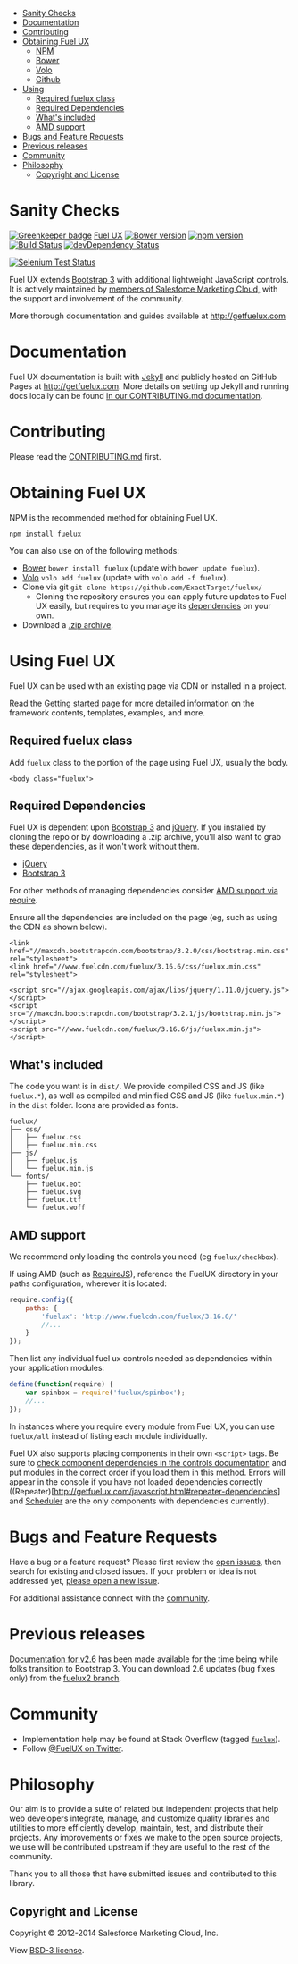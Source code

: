<!-- TOC depthFrom:1 depthTo:6 withLinks:1 updateOnSave:1 orderedList:0 -->

- [Sanity Checks](#sanity-checks)
- [Documentation](#documentation)
- [Contributing](#contributing)
- [Obtaining Fuel UX](#obtaining-fuel-ux)
	- [NPM](#npm)
	- [Bower](#bower)
	- [Volo](#volo)
	- [Github](#github)
- [Using](#using-fuel-ux)
	- [Required fuelux class](#required-fuelux-class)
	- [Required Dependencies](#required-dependencies)
	- [What's included](#whats-included)
	- [AMD support](#amd-support)
- [Bugs and Feature Requests](#bugs-and-feature-requests)
- [Previous releases](#previous-releases)
- [Community](#community)
- [Philosophy](#philosophy)
	- [Copyright and License](#copyright-and-license)

<!-- /TOC -->

# Sanity Checks

[![Greenkeeper badge](https://badges.greenkeeper.io/ExactTarget/fuelux.svg)](https://greenkeeper.io/)
[Fuel UX](http://getfuelux.com/)
[![Bower version](https://badge.fury.io/bo/fuelux.svg)](http://badge.fury.io/bo/fuelux)
[![npm version](https://badge.fury.io/js/fuelux.svg)](https://www.npmjs.com/package/fuelux)
[![Build Status](https://api.travis-ci.org/ExactTarget/fuelux.svg?branch=master)](http://travis-ci.org/ExactTarget/fuelux)
[![devDependency Status](https://david-dm.org/exacttarget/fuelux/dev-status.svg)](https://david-dm.org/exacttarget/fuelux#info=devDependencies)

[![Selenium Test Status](https://saucelabs.com/browser-matrix/fuelux.svg)](https://saucelabs.com/u/fuelux)

Fuel UX extends [Bootstrap 3](https://github.com/twbs/bootstrap) with additional lightweight JavaScript controls. It is actively maintained by [members of Salesforce Marketing Cloud,](https://github.com/orgs/ExactTarget/people) with the support and involvement of the community.

More thorough documentation and guides available at <http://getfuelux.com>

# Documentation

Fuel UX documentation is built with [Jekyll](http://jekyllrb.com) and publicly hosted on GitHub Pages at <http://getfuelux.com>. More details on setting up Jekyll and running docs locally can be found [in our CONTRIBUTING.md documentation](https://github.com/exacttarget/fuelux/blob/master/CONTRIBUTING.md#running-gh-pages-locally).

# Contributing

Please read the [CONTRIBUTING.md](CONTRIBUTING.md) first.

# Obtaining Fuel UX

NPM is the recommended method for obtaining Fuel UX.
```
npm install fuelux
```

You can also use on of the following methods:
- [Bower](https://github.com/bower/bower) `bower install fuelux` (update with `bower update fuelux`).
- [Volo](https://github.com/volojs/volo) `volo add fuelux` (update with `volo add -f fuelux`).
- Clone via git `git clone https://github.com/ExactTarget/fuelux/`
  - Cloning the repository ensures you can apply future updates to Fuel UX easily, but requires to you manage its [dependencies](#dependencies) on your own.
- Download a [.zip archive](http://www.fuelcdn.com/fuelux/3.16.6/fuelux.zip).

# Using Fuel UX

Fuel UX can be used with an existing page via CDN or installed in a project.

Read the [Getting started page](http://getfuelux.com/getting-started.html) for more detailed information on the framework contents, templates, examples, and more.

## Required fuelux class

Add `fuelux` class to the portion of the page using Fuel UX, usually the body.
```
<body class="fuelux">
```

## Required Dependencies
Fuel UX is dependent upon [Bootstrap 3](https://github.com/twbs/bootstrap) and [jQuery](https://github.com/jquery/jquery). If you installed by cloning the repo or by downloading a .zip archive, you'll also want to grab these dependencies, as it won't work without them.
- [jQuery](https://github.com/jquery/jquery)
- [Bootstrap 3](https://github.com/twbs/bootstrap)

For other methods of managing dependencies consider [AMD support via require](#amd-support).

Ensure all the dependencies are included on the page (eg, such as using the CDN as shown below).
```
<link href="//maxcdn.bootstrapcdn.com/bootstrap/3.2.0/css/bootstrap.min.css" rel="stylesheet">
<link href="//www.fuelcdn.com/fuelux/3.16.6/css/fuelux.min.css" rel="stylesheet">

<script src="//ajax.googleapis.com/ajax/libs/jquery/1.11.0/jquery.js"></script>
<script src="//maxcdn.bootstrapcdn.com/bootstrap/3.2.1/js/bootstrap.min.js"></script>
<script src="//www.fuelcdn.com/fuelux/3.16.6/js/fuelux.min.js"></script>

```


## What's included
The code you want is in `dist/`. We provide compiled CSS and JS (like `fuelux.*`), as well as compiled and minified CSS and JS (like `fuelux.min.*`) in the `dist` folder. Icons are provided as fonts.
```
fuelux/
├── css/
│   ├── fuelux.css
│   ├── fuelux.min.css
├── js/
│   ├── fuelux.js
│   └── fuelux.min.js
└── fonts/
    ├── fuelux.eot
    ├── fuelux.svg
    ├── fuelux.ttf
    └── fuelux.woff
```


## AMD support

We recommend only loading the controls you need (eg `fuelux/checkbox`).

If using AMD (such as [RequireJS](http://requirejs.org)), reference the FuelUX directory in your paths configuration, wherever it is located:
```javascript
require.config({
    paths: {
        'fuelux': 'http://www.fuelcdn.com/fuelux/3.16.6/'
        //...
    }
});
```
Then list any individual fuel ux controls needed as dependencies within your application modules:
```javascript
define(function(require) {
    var spinbox = require('fuelux/spinbox');
    //...
});
```
In instances where you require every module from Fuel UX, you can use `fuelux/all` instead of listing each module individually.

Fuel UX also supports placing components in their own `<script>` tags. Be sure to [check component dependencies in the controls documentation](http://getfuelux.com/javascript.html) and put modules in the correct order if you load them in this method. Errors will appear in the console if you have not loaded dependencies correctly ((Repeater)[http://getfuelux.com/javascript.html#repeater-dependencies] and [Scheduler](http://getfuelux.com/javascript.html#scheduler-dependencies) are the only components with dependencies currently).


# Bugs and Feature Requests

Have a bug or a feature request? Please first review the [open issues](https://github.com/ExactTarget/fuelux/issues), then search for existing and closed issues. If your problem or idea is not addressed yet, [please open a new issue](https://github.com/ExactTarget/fuelux/issues/new).

For additional assistance connect with the [community](#community).


# Previous releases

[Documentation for v2.6](http://getfuelux.com/2.6/) has been made available for the time being while folks transition to Bootstrap 3. You can download 2.6 updates (bug fixes only) from the [fuelux2 branch](https://github.com/ExactTarget/fuelux/tree/fuelux2).

# Community

- Implementation help may be found at Stack Overflow (tagged [`fuelux`](http://stackoverflow.com/questions/tagged/fuelux)).
- Follow [@FuelUX on Twitter](https://twitter.com/fuelux).

# Philosophy
Our aim is to provide a suite of related but independent projects that help web developers integrate, manage, and customize quality libraries and utilities to more efficiently develop, maintain, test, and distribute their projects.  Any improvements or fixes we make to the open source projects, we use will be contributed upstream if they are useful to the rest of the community.

Thank you to all those that have submitted issues and contributed to this library.

## Copyright and License

Copyright &copy; 2012-2014 Salesforce Marketing Cloud, Inc.

View [BSD-3 license](https://github.com/ExactTarget/fuelux/blob/master/LICENSE).
